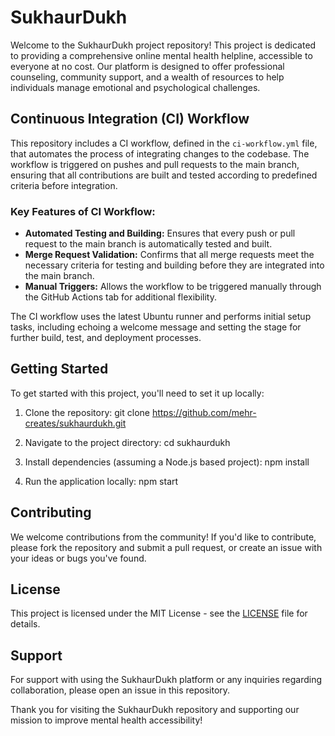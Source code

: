 # SukhaurDukh

Welcome to the SukhaurDukh project repository! This project is dedicated to providing a comprehensive online mental health helpline, accessible to everyone at no cost. Our platform is designed to offer professional counseling, community support, and a wealth of resources to help individuals manage emotional and psychological challenges.

## Continuous Integration (CI) Workflow

This repository includes a CI workflow, defined in the `ci-workflow.yml` file, that automates the process of integrating changes to the codebase. The workflow is triggered on pushes and pull requests to the main branch, ensuring that all contributions are built and tested according to predefined criteria before integration.

### Key Features of CI Workflow:
- **Automated Testing and Building:** Ensures that every push or pull request to the main branch is automatically tested and built.
- **Merge Request Validation:** Confirms that all merge requests meet the necessary criteria for testing and building before they are integrated into the main branch.
- **Manual Triggers:** Allows the workflow to be triggered manually through the GitHub Actions tab for additional flexibility.

The CI workflow uses the latest Ubuntu runner and performs initial setup tasks, including echoing a welcome message and setting the stage for further build, test, and deployment processes.

## Getting Started

To get started with this project, you'll need to set it up locally:

1. Clone the repository:
git clone https://github.com/mehr-creates/sukhaurdukh.git

2. Navigate to the project directory:
cd sukhaurdukh

3. Install dependencies (assuming a Node.js based project):
npm install

4. Run the application locally:
npm start

## Contributing

We welcome contributions from the community! If you'd like to contribute, please fork the repository and submit a pull request, or create an issue with your ideas or bugs you've found.

## License

This project is licensed under the MIT License - see the [LICENSE](LICENSE) file for details.

## Support

For support with using the SukhaurDukh platform or any inquiries regarding collaboration, please open an issue in this repository.

Thank you for visiting the SukhaurDukh repository and supporting our mission to improve mental health accessibility!

